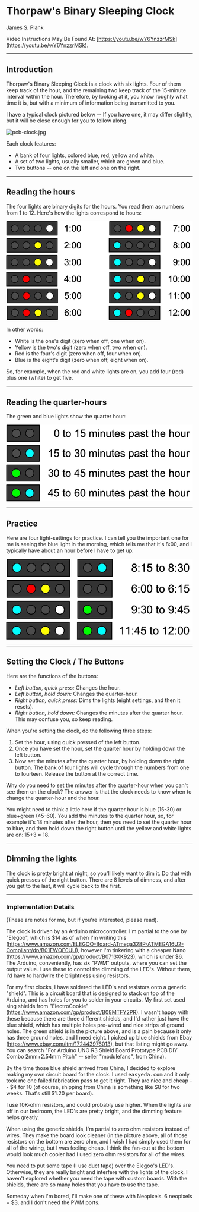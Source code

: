 # Thorpaw's Binary Sleeping Clock

James S. Plank

Video Instructions May Be Found At: [https://youtu.be/wY6YnzzrMSk](https://youtu.be/wY6YnzzrMSk).

------
## Introduction

Thorpaw's Binary Sleeping Clock is a clock with six lights.  Four of them keep track of the
hour, and the remaining two keep track of the 15-minute interval within the hour.  Therefore,
by looking at it, you know roughly what time it is, but with a minimum of information being
transmitted to you.

<p>
I have a typical clock pictured below -- If you have one, it may differ slightly,
but it will be close enough for you to follow along.

![pcb-clock.jpg](pcb-clock.jpg)

Each clock features:

- A bank of four lights, colored blue, red, yellow and white.
- A set of two lights, usually smaller, which are green and blue.
- Two buttons -- one on the left and one on the right.

----------
## Reading the hours

The four lights are binary digits for the hours.  You read them as numbers from 1 to 12.
Here's how the lights correspond to hours:

![hours.jpg](hours.jpg)

In other words:

- White is the one's digit (zero when off, one when on).
- Yellow is the two's digit (zero when off, two when on).
- Red is the four's digit (zero when off, four when on).
- Blue is the eight's digit (zero when off, eight when on).

So, for example, when the red and white lights are on, you add four (red) plus one (white)
to get five.

-------
## Reading the quarter-hours

The green and blue lights show the quarter hour:

![quarters.jpg](quarters.jpg)

-------
## Practice

Here are four light-settings for practice.  I can tell you the important one for me is seeing
the blue light in the morning, which tells me that it's 8:00, and I typically have about an 
hour before I have to get up:

![practice.jpg](practice.jpg)

-------------
## Setting the Clock / The Buttons

Here are the functions of the buttons:

- *Left button, quick press:* Changes the hour.
- *Left button, hold down:* Changes the quarter-hour.
- *Right button, quick press:* Dims the lights (eight settings, and then it resets).
- *Right button, hold down:* Changes the minutes after the quarter hour.  This may
     confuse you, so keep reading.
</UL>

When you're setting the clock, do the following three steps:

1. Set the hour, using quick pressed of the left button.
2. Once you have set the hour, set the quarter hour by holding down the left button.
3. Now set the minutes after the quarter hour, by holding down the right button.  The
     bank of four lights will cycle through the numbers from one to fourteen.  Release
     the button at the correct time.

Why do you need to set the minutes after the quarter-hour when you can't see them on the
clock?  The answer is that the clock needs to know when to change the quarter-hour and the hour.

You might need to think a little here if the quarter hour is blue (15-30) or blue+green (45-60).
You add the minutes to the quarter hour, so, for example
it's 18 minutes after the hour, then you need to set the quarter hour to blue, and then
hold down the right button until the yellow and white lights are on: 15+3 = 18.

---------
## Dimming the lights

The clock is pretty bright at night, so you'll likely want to dim it.  Do that with quick presses
of the right button.  There are 8 levels of dimness, and after you get to the last, it will cycle
back to the first. 

<hr>
<h3>Implementation Details</h3>

(These are notes for me, but if you're interested, please read).
<p>
The clock is driven by an Arduino microcontroller.  I'm partial to the one by "Elegoo", which is $14
as of when I'm writing this (<a href=https://www.amazon.com/ELEGOO-Board-ATmega328P-ATMEGA16U2-Compliant/dp/B01EWOE0UU>https://www.amazon.com/ELEGOO-Board-ATmega328P-ATMEGA16U2-Compliant/dp/B01EWOE0UU</a>), however I'm tinkering with a cheaper Nano (<a href=https://www.amazon.com/gp/product/B0713XK923>https://www.amazon.com/gp/product/B0713XK923</a>), which is under $6.
The Arduino, conveniently, has six "PWM" outputs, where you can set the output value.
I use these to control the dimming of the LED's.  Without them, I'd have to hardwire the
brightness using resistors.
<p>
For my first clocks, I have 
soldered the LED's and resistors onto a generic "shield".  This is a circuit board that is
designed to stack on top of the Arduino, and has holes for you to solder in your circuits.
My first set used sing shields from
"ElectroCookie" (<a href=https://www.amazon.com/gp/product/B08MTFY2PR>https://www.amazon.com/gp/product/B08MTFY2PR</a>).
I wasn't happy with these because there are three different
shields, and I'd rather just have the blue shield, which has multiple holes pre-wired and nice
strips of ground holes.  The green shield is in the picture above, and is a pain because it
only has three ground holes, and I need eight.
I picked up blue shields from Ebay (<a href=https://www.ebay.com/itm/172443976013>https://www.ebay.com/itm/172443976013</a>), but that listing might go away.  You can search "For Arduino UNO R3 Shield Board Prototype PCB DIY Combo 2mm+2.54mm Pitch" -- seller "modulefans", from China).
<p>
By the time those blue shield arrived from China, I decided to explore making my own circuit
board for the clock.  I used <tt>easyeda.com</tt> and it only took me one failed fabrication
pass to get it right.  They are nice and cheap -- $4 for 10 (of course, shipping from China is
something like $8 for two weeks.  That's still $1.20 per board).
<p>
I use 10K-ohm resistors, and could probably use higher.  When the lights are off in our
bedroom, the LED's are pretty bright, and the dimming feature helps greatly.
<p>
When using the generic shields, I'm partial to zero ohm resistors instead of wires.
They make the board look cleaner
(in the picture above, all of those resistors on the bottom are zero ohm, and I wish I
had simply used them for all of the wiring, but I was feeling cheap.  I think the
fan-out at the bottom would look much cooler had I used zero ohm resistors for all of 
the wires. 
<p>
You need to put some tape (I use duct tape) over the Elegoo's LED's.
Otherwise, they are really bright and interfere with the lights of the clock.
I haven't explored whether you need the tape with custom boards.  With the shields,
there are so many holes that you have to use the tape.
<p>
Someday when I'm bored, I'll make one of these with Neopixels.  6 neopixels = $3, and
I don't need the PWM ports.

